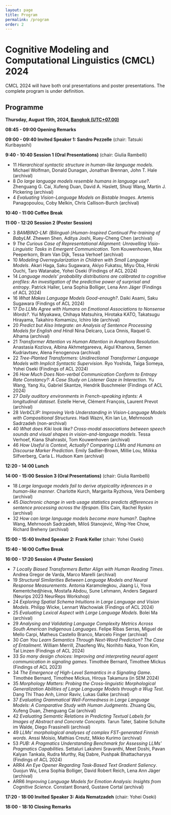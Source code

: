 ```yaml
---
layout: page
title: Program
permalink: /program
order: 2
---
```


# Cognitive Modeling and Computational Linguistics (CMCL) 2024


CMCL 2024 will have both oral presentations and poster presentations. The complete program is under definition.

## Programme

**Thursday, August 15th, 2024, [Bangkok (UTC+07.00)](https://www.worldtimebuddy.com/?pl=1&lid=1609350&h=1609350&hf=0)**

**08:45 - 09:00 Opening Remarks**

**09:00 - 09:40 Invited Speaker 1: Sandro Pezzelle** (chair: Tatsuki Kuribayashi)

**9:40 - 10:40 Session 1 (Oral Presentations)** (chair: Giulia Rambelli)
- 11 *Hierarchical syntactic structure in human-like language models*. Michael Wolfman, Donald Dunagan, Jonathan Brennan, John T. Hale (archival)
- 8 *Do large language models resemble humans in language use?*. Zhenguang G. Cai, Xufeng Duan, David A. Haslett, Shuqi Wang, Martin J. Pickering (archival)
- 4 *Evaluating Vision-Language Models on Bistable Images*. Artemis Panagopoulou, Coby Melkin, Chris Callison-Burch (archival) 

**10:40 - 11:00 Coffee Break**

**11:00 - 12:20 Session 2 (Poster Session)**
- 3 *BAMBINO-LM: (Bilingual-)Human-Inspired Continual Pre-training of BabyLM*. Zhewen Shen, Aditya Joshi, Ruey-Cheng Chen (archival)
- 9 *The Curious Case of Representational Alignment: Unravelling Visio-Linguistic Tasks in Emergent Communication*. Tom Kouwenhoven, Max Peeperkorn, Bram Van Dijk, Tessa Verhoef (archival)
- 10 *Modeling Overregularization in Children with Small Language Models*. Akari Haga, Saku Sugawara, Akiyo Fukatsu, Miyu Oba, Hiroki Ouchi, Taro Watanabe, Yohei Oseki (Findings of ACL 2024)
- 14 *Language models’ probability distributions are calibrated to cognitive profiles: An investigation of the predictive power of surprisal and entropy*. Patrick Haller, Lena Sophia Bolliger, Lena Ann Jäger (Findings of ACL 2024)
- 16 *What Makes Language Models Good-enough?*. Daiki Asami, Saku Sugawara (Findings of ACL 2024)
- 17 *Do LLMs Agree with Humans on Emotional Associations to Nonsense Words?*. Yui Miyakawa, Chihaya Matsuhira, Hirotaka KATO, Takatsugu Hirayama, Takahiro Komamizu, Ichiro Ide (archival)
- 20 *Predict but Also Integrate: an Analysis of Sentence Processing Models for English and Hindi* Nina Delcaro, Luca Onnis, Raquel G. Alhama (archival)
- 21 *Transformer Attention vs Human Attention in Anaphora Resolution*. Anastasia Kozlova, Albina Akhmetgareeva, Aigul Khanova, Semen Kudriavtsev, Alena Fenogenova (archival)
- 22 *Tree-Planted Transformers: Unidirectional Transformer Language Models with Implicit Syntactic Supervision*. Ryo Yoshida, Taiga Someya, Yohei Oseki (Findings of ACL 2024)
- 26 *How Much Does Non-verbal Communication Conform to Entropy Rate Constancy?: A Case Study on Listener Gaze in Interaction*. Yu Wang, Yang Xu, Gabriel Skantze, Hendrik Buschmeier (Findings of ACL 2024)
- 27 *Daily auditory environments in French-speaking infants: A longitudinal dataset*. Estelle Hervé, Clément François, Laurent Prevot (archival)
- 28 *VerbCLIP: Improving Verb Understanding in Vision-Language Models with Compositional Structures*. Hadi Wazni, Kin Ian Lo, Mehrnoosh Sadrzadeh (non-archival)
- 40 *What does Kiki look like? Cross-modal associations between speech sounds and visual shapes in vision-and-language models*. Tessa Verhoef, Kiana Shahrasbi, Tom Kouwenhoven (archival)
- 46 *How Useful is Context, Actually? Comparing LLMs and Humans on Discourse Marker Prediction*. Emily Sadlier-Brown, Millie Lou, Miikka Silfverberg, Carla L. Hudson Kam (archival)

**12:20 - 14:00 Lunch**

**14:00 - 15:00 Session 3 (Oral Presentations)** (chair: Giulia Rambelli)
- 18 *Large language models fail to derive atypicality inferences in a human-like manner*. Charlotte Kurch, Margarita Ryzhova, Vera Demberg (archival)
- 45 *Diachronic change in verb usage statistics predicts differences in sentence processing across the lifespan*. Ellis Cain, Rachel Ryskin (archival)
- 32 *How can large language models become more human?*. Daphne Wang, Mehrnoosh Sadrzadeh, Miloš Stanojević, Wing-Yee Chow, Richard Breheny (archival)

**15:00 - 15:40 Invited Speaker 2: Frank Keller** (chair: Yohei Oseki)

**15:40 - 16:00 Coffee Break**

**16:00 - 17:20	Session 4 (Poster Session)**
- 7 *Locally Biased Transformers Better Align with Human Reading Times*. Andrea Gregor de Varda, Marco Marelli (archival)
- 19 *Structural Similarities Between Language Models and Neural Response Measurements*. Antonia Karamolegkou, Jiaang Li, Yova Kementchedjhieva, Mostafa Abdou, Sune Lehmann, Anders Søgaard  (Neurips 2023 NeurReps Workshop)
- 24 *Exploring Spatial Schema Intuitions in Large Language and Vision Models*. Philipp Wicke, Lennart Wachowiak (Findings of ACL 2024)
- 25 *Evaluating Lexical Aspect with Large Language Models*. Bolei Ma (archival) 
- 29 *Analysing and Validating Language Complexity Metrics Across South American Indigenous Languages*. Felipe Ribas Serras, Miguel de Mello Carpi, Matheus Castello Branco, Marcelo Finger (archival)
- 30 *Can You Learn Semantics Through Next-Word Prediction? The Case of Entailment*. William Merrill, Zhaofeng Wu, Norihito Naka, Yoon Kim, Tal Linzen (Findings of ACL 2024)
- 33 *So many design choices: Improving and interpreting neural agent communication in signaling games*. Timothée Bernard, Timothee Mickus (Findings of ACL 2023)
- 34 *The Emergence of High-Level Semantics in a Signaling Game*. Timothée Bernard, Timothee Mickus, Hiroya Takamura  (in SEM 2024)
- 35 *Morphology Matters: Probing the Cross-linguistic Morphological Generalization Abilities of Large Language Models through a Wug Test*. Dang Thi Thao Anh, Limor Raviv, Lukas Galke (archival)
- 37 *Evaluating Grammatical Well-Formedness in Large Language Models: A Comparative Study with Human Judgments*. Zhuang Qiu, Xufeng Duan, Zhenguang Cai (archival)
- 42 *Evaluating Semantic Relations in Predicting Textual Labels for Images of Abstract and Concrete Concepts*. Tarun Tater, Sabine Schulte im Walde, Diego Frassinelli (archival)
- 49 *LLMs’ morphological analyses of complex FST-generated Finnish words*. Anssi Moisio, Mathias Creutz, Mikko Kurimo (archival)
- 53 *PUB: A Pragmatics Understanding Benchmark for Assessing LLMs’ Pragmatics Capabilities*. Settaluri Lakshmi Sravanthi, Meet Doshi, Pavan Kalyan Tankala, Rudra Murthy, Raj Dabre, Pushpak Bhattacharyya (Findings of ACL 2024)
- ARR4 *An Eye Opener Regarding Task-Based Text Gradient Saliency*. Guojun Wu, Lena Sophia Bolliger, David Robert Reich, Lena Ann Jäger (archival)
- ARR6 *Improving Language Models for Emotion Analysis: Insights from Cognitive Science*. Constant Bonard, Gustave Cortal (archival)
	
**17:20 - 18:00	Invited Speaker 3: Aida Nematzadeh** (chair: Yohei Oseki)
	
**18:00 - 18:10	Closing Remarks**



<!---

CMCL 2022 will have both oral presentations and poster presentations. The complete program is under definition.


## Location and Date

Dublin, Ireland and on Zoom!


<iframe src="https://www.google.com/maps/embed?pb=!1m18!1m12!1m3!1d152515.25333408735!2d-6.385787383888776!3d53.32444313848332!2m3!1f0!2f0!3f0!3m2!1i1024!2i768!4f13.1!3m3!1m2!1s0x48670e80ea27ac2f%3A0xa00c7a9973171a0!2sDublin%2C%20Ireland!5e0!3m2!1sen!2sus!4v1638508842460!5m2!1sen!2sus" width="600" height="450" style="border:0;" allowfullscreen="" loading="lazy"></iframe>

## Programme

**Tuesday, May 26th, 2022, Standard Irish Time**


**09:30 - 09:45 Opening Remarks**

**09:45 - 10:45 Keynote Talk by Andrea E. Martin**: "Explananda in cognitive models of language processing"

**10:45 - 11:00 Coffee Break**

**11:00 - 12:30 Session 1 (Oral Presentations)**

- *Eye Gaze and Self-attention: How Humans and Transformers Attend Words in Sentences.* Joshua Bensemann, Alex Yuxuan Peng, Diana Benavides Prado, Yang Chen, Neset Tan, Paul Michael Corballis, Patricia Riddle and Michael Witbrock
- *Seeing the advantage: visually grounding word embeddings to better capture human semantic knowledge.* Danny Merkx, Stefan Frank and Mirjam Ernestus
- *Visually Grounded Interpretation of Noun-Noun Compounds in English.* Inga Lang, Lonneke Van Der Plas, Malvina Nissim and Albert Gatt

**12:30 - 13:30 Lunch Break**

**13:30 - 15:00 Session 2 (Oral Presentations)**

- *A Neural Model for Compositional Word Embeddings and Sentence Processing.* Shalom Lappin and Jean-Philippe Bernardy
- *Codenames as a Game of Co-occurrence Counting.* Reka Cserhati, Istvan Kollath, Andras Kicsi and Gabor Berend
- *About Time: Do Transformers Learn Temporal Verbal Aspect?* Eleni Metheniti, Tim Van De Cruys and Nabil Hathout

**15:00 - 15:15 Coffee Break**

**15:15 - 15:30 Shared Task Presentation**

CMCL 2022 Shared Task on Multilingual and Crosslingual Prediction of Human

*Reading Behavior.* Nora Hollenstein, Emmanuele Chersoni, Cassandra L Jacobs, Yohei Oseki, Laurent Prevot and Enrico Santus


**15:30 - 17:00 Poster Session**

- *Estimating word co-occurrence probabilities from pretrained static embeddings using a log-bilinear model.* Richard Futrell
- *Predicting scalar diversity with context-driven uncertainty over alternatives.* Jennifer Hu, Roger P. Levy and Sebastian Schuster
- *Less Descriptive yet Discriminative: Quantifying the Properties of Multimodal Referring Utterances via CLIP.* Ece Takmaz, Sandro Pezzelle and Raquel Fernandez
- *Modeling the Relationship between Input Distributions and Learning Trajectories with the Tolerance Principle.* Jordan Kodner
- *NU HLT at CMCL 2022 Shared Task: Multilingual and Crosslingual Prediction of Human Reading Behavior in Universal Language Space.* Joseph Marvin Imperial
- *Team DMG at CMCL 2022 Shared Task: Transformer Adapters for the Multi and Cross-Lingual Prediction of Human Reading Behavior.* Ece Takmaz
- *Team UFAL at CMCL 2022 Shared Task: Figuring out the correct recipe for predicting Eye-Tracking features using Pretrained Language Models.* Sunit Bhattacharya, Rishu Kumar and Ondrej Bojar
- *HkAmsters at CMCL 2022 Shared Task: Predicting Eye-Tracking Data from a Gradient Boosting Framework with Linguistic Features.* Lavinia Salicchi, Rong Xiang and Yu-Yin Hsu
- *Poirot at CMCL 2022 Shared Task: Zero Shot Crosslingual Eye-Tracking Data Prediction using Multilingual Transformer Models.* Harshvardhan Srivastava
- *A Bayesian approach to phases for frequency-tagged encephalography in the cognitive neuroscience of language.* Sydney Dimmock, Cian O'Donnell, Conor Houghton (extended abstract presentation)
- *Learning Non-Local Phonological Alternations via Automatic Creation of Tiers.* Caleb Belth. (extended abstract presentation)

**17:00 - 18:00 Keynote Talk by Vera Demberg**: "Recent findings in pragmatic processing and their implications for computational modelling"

**18:00 - 18:15 Closing Remarks**

--->
